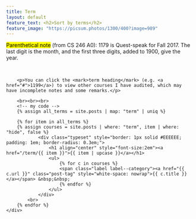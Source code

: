```yaml
---
title: Term
layout: default
feature_text: <h2>Sort by terms</h2>
feature_image: "https://picsum.photos/1300/400?image=989"
---
```

<main class="main container">
    <div class="content">
        <p><mark>Parenthetical note</mark> (from CS 246 A0): 1179 is Quest-speak for Fall 2017. The last digit is the month, and the
first three digits, added to 1900, give the year.</p>
        <br>

        <p>You can click the <mark>term heading</mark> (e.g. <a href="#">1199</a>) to view other courses I have audited, which may have incomplete notes and some remarks.</p>

        <br><br><br>
        <!-- my code -->
        {% assign all_terms = site.posts | map: "term" | uniq %}

        {% for item in all_terms %}
        {% assign courses = site.posts | where: "term", item | where: "hide", false %}
                <div class="typeset" style="border: 1px solid #EEEEEE; padding: 1em; border-radius: 0.3em;">
                    <h1 align="center" style="font-size:2em"><a href="/term/{{ item }}">{{ item | upcase }}</a></h1>
                    <ul>
                        {% for c in courses %}
                        <span class="label label--category"><a href="{{ c.url }}" class="post-tag" style="white-space: nowrap">{{ c.title }}</a></span> &nbsp;&nbsp;
                        {% endfor %}
                    </ul>
                </div>
            <br>
        {% endfor %}
    </div>
</main>
